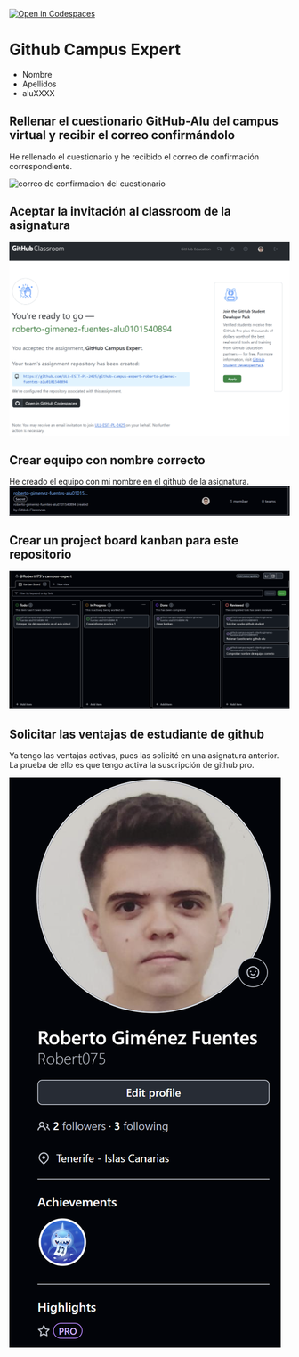 [![Open in Codespaces](https://classroom.github.com/assets/launch-codespace-2972f46106e565e64193e422d61a12cf1da4916b45550586e14ef0a7c637dd04.svg)](https://classroom.github.com/open-in-codespaces?assignment_repo_id=17880266)
# Github Campus Expert 

- Nombre 
- Apellidos 
- aluXXXX

## Rellenar el cuestionario GitHub-Alu del campus virtual y recibir el correo confirmándolo
He rellenado el cuestionario y he recibido el correo de confirmación correspondiente.

![correo de confirmacion del cuestionario](docs/captura_confirmación_email.png)

## Aceptar la invitación al classroom de la asignatura
![github-classroom](docs/github_classroom.png)

## Crear equipo con nombre correcto
He creado el equipo con mi nombre en el github de la asignatura.
![equipo](docs/captura_grupo_github.png)



## Crear un project board kanban para este repositorio

![project board kanban](docs/project_board.png)

## Solicitar las ventajas de estudiante de github
Ya tengo las ventajas activas, pues las solicité en una asignatura anterior. La prueba de ello es que tengo activa la suscripción de github pro.

![github pro](docs/captura_student_github.png)

